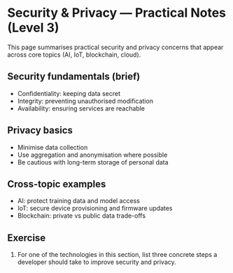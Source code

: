 # Security & Privacy — Practical Notes (Level 3)

This page summarises practical security and privacy concerns that appear across core topics (AI, IoT, blockchain, cloud).

## Security fundamentals (brief)

- Confidentiality: keeping data secret
- Integrity: preventing unauthorised modification
- Availability: ensuring services are reachable

## Privacy basics

- Minimise data collection
- Use aggregation and anonymisation where possible
- Be cautious with long-term storage of personal data

## Cross-topic examples

- AI: protect training data and model access
- IoT: secure device provisioning and firmware updates
- Blockchain: private vs public data trade-offs

## Exercise

1. For one of the technologies in this section, list three concrete steps a developer should take to improve security and privacy.
